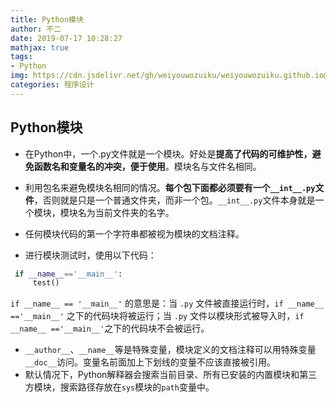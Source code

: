 ```yaml
---
title: Python模块
author: 不二
date: 2019-07-17 10:28:27
mathjax: true
tags: 
- Python
img: https://cdn.jsdelivr.net/gh/weiyouwozuiku/weiyouwozuiku.github.io@src/source/_posts/PageImg/程序设计/python.png
categories: 程序设计
---
```


## Python模块

- 在Python中，一个.py文件就是一个模块。好处是**提高了代码的可维护性，避免函数名和变量名的冲突，便于使用**。模块名与文件名相同。

- 利用包名来避免模块名相同的情况。**每个包下面都必须要有一个`__int__.py`文件**，否则就是只是一个普通文件夹，而非一个包。`__int__.py`文件本身就是一个模块，模块名为当前文件夹的名字。

- 任何模块代码的第一个字符串都被视为模块的文档注释。

- 进行模块测试时，使用以下代码：

 ```python
  if __name__=='__main__':
      test()
 ```

`if __name__ == '__main__'` 的意思是：当 `.py` 文件被直接运行时，`if __name__ =='__main__'` 之下的代码块将被运行；当 `.py` 文件以模块形式被导入时，`if __name__ =='__main__'`之下的代码块不会被运行。

- `__author__`、`__name__`等是特殊变量，模块定义的文档注释可以用特殊变量`__doc__`访问。变量名前面加上下划线的变量不应该直接被引用。
- 默认情况下，Python解释器会搜索当前目录、所有已安装的内置模块和第三方模块，搜索路径存放在`sys`模块的`path`变量中。
